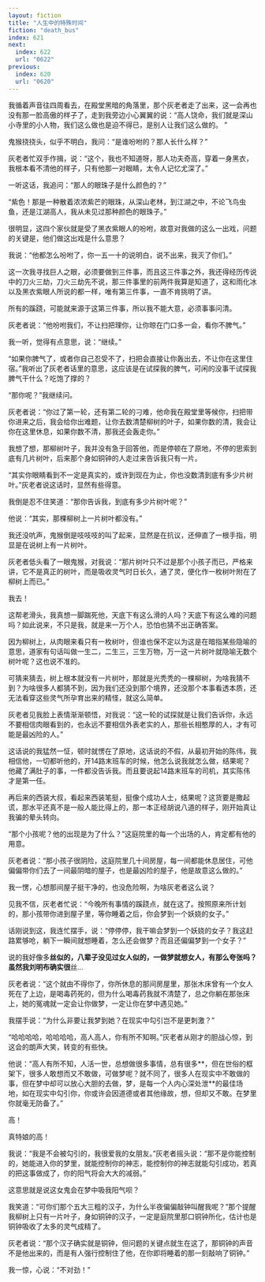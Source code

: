 ```yaml
---
layout: fiction
title: "人生中的特殊时间"
fiction: "death_bus"
index: 621
next:
  index: 622
  url: "0622"
previous:
  index: 620
  url: "0620"
---
```

我循着声音往四周看去，在殿堂黑暗的角落里，那个灰老者走了出来，这一会再也没有那一脸高傲的样子了，走到我旁边小心翼翼的说：“高人饶命，我们就是深山小寺里的小人物，我们这么做也是迫不得已，是别人让我们这么做的。  ”

鬼猴挠挠头，似乎不明白，我问：“是谁吩咐的？那人长什么样？”

灰老者忙双手作揖，说：“这个，我也不知道呀，那人功夫奇高，穿着一身黑衣，我根本看不清他的样子，只有他那一对眼睛，太令人记忆尤深了。”

一听这话，我追问：“那人的眼珠子是什么颜色的？”

“紫色！那是一种散着浓浓紫芒的眼珠，从深山老林，到江湖之中，不论飞鸟虫鱼，还是江湖高人，我从未见过那种颜色的眼珠子。”

很明显，这四个家伙就是受了黑衣紫眼人的吩咐，故意对我做的这么一出戏，问题的关键是，他们做这出戏是什么意思？

我说：“他都怎么吩咐了，你一五一十的说明白，说不出来，我灭了你们。”

这一次我寻找巨人之眼，必须要做到三件事，而且这三件事之外，我还得经历传说中的刀火三劫，刀火三劫先不说，那三件事里的前两件我算是知道了，这和雨化冰以及黑衣紫眼人所说的都一样，唯有第三件事，一直不肯挑明了讲。

所有的蹊跷，可能就来源于这第三件事，所以我不能大意，必须事事问清。

灰老者说：“他吩咐我们，不让扫把理你，让你晾在门口多一会，看你不脾气。”

我一听，觉得有点意思，说：“继续。”

“如果你脾气了，或者你自己忍受不了，扫把会直接让你轰出去，不让你在这里住宿。”我听出了灰老者话里的意思，这应该是在试探我的脾气，可闲的没事干试探我脾气干什么？吃饱了撑的？

“那你呢？”我继续问。

灰老者说：“你过了第一轮，还有第二轮的刁难，他命我在殿堂里等候你，扫把带你进来之后，我会给你出难题，让你去数清楚柳树的叶子，如果你数的清，我会让你在这里休息，如果你数不清，那我还会轰走你。”

我想了想，那柳树叶子，我并没有急于回答他，而是停顿在了原地，不停的思索到底有几片树叶，后来那个身如铜钟的人走过来告诉我只有一片。

“其实你眼睛看到不一定是真实的，或许到现在为止，你也没数清到底有多少片树叶。”灰老者说这话时，显然有些得意。

我倒是忍不住笑道：“那你告诉我，到底有多少片树叶呢？”

他说：“其实，那棵柳树上一片树叶都没有。”

我还没吭声，鬼猴倒是吱吱吱的叫了起来，显然是在抗议，还伸直了一根手指，明显是在说树上有一片树叶。

灰老者低头看了一眼鬼猴，对我说：“那片树叶只不过是那个小孩子而已，严格来讲，它不是真正的树叶，而是吸收灵气时日长久，通了灵，便化作一枚树叶附在了柳树上而已。”

我去！

这帮老滑头，我真想一脚踹死他，天底下有这么滑的人吗？天底下有这么难的问题吗？如此说来，不只是我，就是来一万个人，恐怕也猜不出正确答案。

因为柳树上，从肉眼来看只有一枚树叶，但谁也保不定以为这是在暗指某些隐喻的意思，道家有句话叫做一生二，二生三，三生万物，万一这一片树叶就隐喻无数个树叶呢？这也说不准的。

可猜来猜去，树上根本就没有一片树叶，那就是光秃秃的一棵柳树，为啥我猜不到？为啥很多人都猜不到，因为我们还没到那个境界，还没那个本事看透本质，还无法看穿这些灵气所孕育出来的精怪，就这么简单。

灰老者见我脸上表情渐渐顿悟，对我说：“这一轮的试探就是让我们告诉你，永远不要相信肉眼看到的，也永远不要相信外表老实的人，那些长相憨厚的人，才有可能是最凶险的人。”

这话说的我猛然一怔，顿时就愣在了原地，这话说的不假，从最初开始的陈伟，我相信他，一切都听他的，开14路末班车的时候，他怎么说我就怎么做，结果呢？他藏了满肚子的事，一件都没告诉我。而且要说起14路末班车的司机，其实陈伟才是第一任。

再后来的西装大叔，看起来西装笔挺，挺像个成功人士，结果呢？这货要是撒起谎，那水平还真不是一般人能比得上的，那一本正经胡说八道的样子，刚开始真让我骗的晕头转向。

“那个小孩呢？他的出现是为了什么？”这庭院里的每一个出场的人，肯定都有他的用意。

灰老者说：“那小孩子很阴险，这庭院里几十间房屋，每一间都能休息居住，可他偏偏带你们去了一间最阴暗的屋子，也是最凶险的屋子，他是故意这么做的。”

我一愣，心想那间屋子挺干净的，也没危险啊，为啥灰老者这么说？

见我不信，灰老者忙说：“今晚所有事情的蹊跷点，就在这了。按照原来所计划的，那小孩带你进到屋子里，等你睡着之后，你会梦到一个妖娆的女子。”

话刚说到这，我连忙摆手，说：“停停停，我干嘛会梦到一个妖娆的女子？我这赶路累够呛，躺下一瞬间就想睡着，怎么还会做梦？而且还偏偏梦到一个女子？”

说的我好像多**丝似的，八辈子没见过女人似的，一做梦就想女人，有那么夸张吗？虽然我刘明布确实很**丝...

灰老者说：“这个就由不得你了，你所休息的那间房屋里，那张木床曾有一个女人死在了上边，是喝毒药死的，但为什么喝毒药我就不清楚了，总之你躺在那张床上，她的冤魂就一定会让你做梦，一定让你在梦中遇见她。”

我摆手说：“为什么非要让我梦到她？在现实中勾引岂不是更刺激？”

“哈哈哈哈，哈哈哈哈，高人高人，你有所不知啊。”灰老者从刚才的胆战心惊，到这会的朗声大笑，转变的有些快。

他说：“高人有所不知，人活一世，总想做很多事情，总有很多**，但在世俗的框架下，很多人敢想而又不敢做，可做梦呢？就不同了，很多人在现实中不敢做的事，但在梦中却可以放心大胆的去做，梦，是每一个人内心深处泄**的最佳场地，如在现实中勾引你，你或许会因道德或者其他缘故，想，但却又不敢。在梦里你就毫无防备了。”

高！

真特娘的高！

我说：“我是不会被勾引的，我很爱我的女朋友。”灰老者摇头说：“那不是你能控制的，她能进入你的梦里，就能控制你的神志，能控制你的神志就能勾引成功，若真的把这事做成了，你的阳气将会大大的减弱。”

这意思就是说这女鬼会在梦中吸我阳气呗？

我笑道：“可你们那个五大三粗的汉子，为什么半夜偏偏敲钟叫醒我呢？”那个提醒我柳树上只有一片叶子，身如铜钟的汉子，一定是庭院里那口铜钟所化，估计也是铜钟吸收了太多的灵气成精了。

灰老者说：“那个汉子确实就是铜钟，但问题的关键点就生在这了，那铜钟的声音不是他出来的，而是有人强行控制住了他，在你即将睡着的那一刻敲响了铜钟。”

我一惊，心说：“不对劲！”